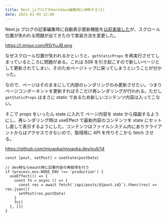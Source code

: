 ```yaml
---
title: Next.jsブログのmarkdown編集時にHMRする(2)
date: 2021-01-09 22:00
---
```


Next.js ブログの記事編集時に自動表示更新機能を[以前実装した](/posts/2020-12-31-hmr-on-markdown)が、スクロール位置が失われる問題が出てきたので実装方法を変更した。

https://i.imgur.com/RSiYuJB.png

なぜスクロール位置が失われるかというと、`getStaticProps` を再実行させてしまっているところに問題がある。これは SSR を引き起こすので新しいページとして更新されてしまい、そのためページトップに戻ってしまうということが分かった。

なので、ページはそのままにして内部のレンダリングのみ更新させたい。つまりページコンポーネントを更新すればそこだけ再レンダリングが行われる。ただし `getStaticProps` はまさに static であるため新しいコンテンツ内容は入ってこない。

そこで props をいったん state に入れて ページ内容を state から描画するようにし、再レンダリング時は useEffect で最新内容のコンテンツを state にセットし直して表示するようにした。コンテンツはファイルシステム内にありクライアントからはアクセスできないので、取得用に API を作りそこから fetch させる。

https://github.com/miyaoka/miyaoka.dev/pull/14

```tsx
const [post, setPost] = useState(postData)

// dev時ならmount時に記事内容の再取得を行う
if (process.env.NODE_ENV !== 'production') {
  useEffect(() => {
    const fn = async () => {
      const res = await fetch(`/api/posts/${post.id}`).then((res) => res.json())
      setPost(res.postData)
    }
    fn()
  }, [])
}
```
